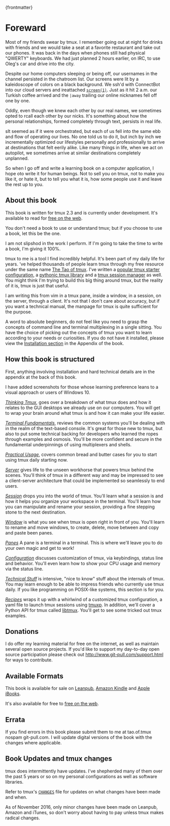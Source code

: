  
{frontmatter}

# Foreward 

Most of my friends swear by tmux. I remember going out at night
for drinks with friends and we would take a seat at a favorite restaurant and 
take out our phones. It was back in the days when phones still had
physical "QWERTY" keyboards.  We had just planned 2 hours earlier, on IRC, to use
Oleg's car and drive into the city.

Despite our home computers sleeping or being off, our usernames in the channel
persisted in the chatroom list. Our screens were lit by a kaleidoscope of colors
on a black background. We ssh'd with ConnectBot into our cloud servers and
ireattached [`screen(1)`](https://en.wikipedia.org/wiki/GNU_Screen). Just as it
hit 2 a.m. our Turkish coffee arrived and the `|away` trailing our online nicknames
fell off one by one.

Oddly, even though we knew each other by our real names, we sometimes opted to
rcall each other by our nicks. It's something about how the personal
relationships, formed completely through text, persists in real life.

sIt seemed as if it were orchestrated, but each of us fell into the same ebb and
flow of operating our lives. No one told us to do it, but inch by inch we
incrementally optimized our lifestyles personally and professionally to arrive
at destinations that felt eerily alike.  Like many things in life, when we act on 
autopilot, we sometimes arrive at similar destinations completely unplanned.

So when I go off and write a learning book on a computer application, I hope
oto write it for human beings. Not to sell you on tmux, not to make you like
it, or hate it, but to tell you what it is, how some people use it and leave 
the rest up to you.

## About this book

This book is written for tmux 2.3 and is currently under development. It's available to read for
[free on the web](https://leanpub.com/the-tao-of-tmux/read).

You don't need a book to use or understand tmux; but if you choose to use a book, let
this be the one.

I am not slipshod in the work I perform.  If I'm going to take the time to write a book, 
I'm giving it 100%.

tmux to me is a tool I find incredibly helpful. It's been part of my daily life for years.
've helped thousands of people learn tmux through my free resource under the same name
[The Tao of tmux](https://tmuxp.readthedocs.io/en/latest/about_tmux.html). I've
written a [popular tmux starter configuration](https://github.com/tony/tmux-config),
a [pythonic tmux library](https://github.com/tony/libtmux) and a
[tmux session manager](https://github.com/tony/tmuxp) as well. You might think I'm trying
to build this big thing around tmux, but the reality of it is, tmux is just that useful.

I am writing this from vim in a tmux pane, inside a window, in a session, on
the server, through a client.  It's not that I don't care about accuracy, but
if you want a technical manual, the manpage for tmux is quite sufficient for 
the purpose.

A word to absolute beginners, do not feel like you need to grasp the concepts
of command line and terminal multiplexing in a single sitting. You have the
choice of picking out the concepts of tmux you want to learn according to your
needs or curiosities. If you do not have it installed, please view the
[Installation section](#appendix-installation) in the Appendix of the book.

## How this book is structured

First, anything involving installation and hard technical details are in the
appendix at the back of this book. 

I have added screenshots for those whose learning preference leans to a visual 
approach or users of Windows 10.

[*Thinking Tmux*](#thinking-tmux), goes over a breakdown of what
tmux does and how it relates to the GUI desktops we already use on our
computers.  You will get to wrap your brain around what tmux is and how it can
make your life easier.

[*Terminal Fundamentals*](#terminal-fundamentals), reviews the common
systems you'll be dealing with in the realm of the text-based console. It's
great for those new to tmux, but also to put some technical backing for
developers who learned the ropes through examples and osmosis. You'll be more
confident and secure in the fundamental underpinnings of using multiplexers
and shells.

[*Practical Usage*](#practical-usage), covers common bread and
butter cases for you to start using tmux daily starting now.

[*Server*](#server) gives life to the unseen workhorse that powers tmux behind
the scenes. You'll think of tmux in a different way and may be impressed to see
a client-server architecture that could be implemented so seamlessly to end users.

[*Session*](#sessions) drops you into the world of tmux.  You'll learn what a session 
is and how it helps you organize your workspace in the terminal. You'll learn how you 
can manipulate and rename your session, providing a fine stepping stone to the next destination.

[*Window*](#windows) is what you see when tmux is open right in front
of you. You'll learn to rename and move windows, to create, delete, move between
and copy and paste been panes.

[*Panes*](#panes) A pane is a terminal in a terminal. This is where we'll leave you to
do your own magic and get to work!

[*Configuration*](#config) discusses customization of tmux, via keybindings,
status line and behavior. You'll even learn how to show your CPU usage and
memory via the status line.

[*Technical Stuff*](#technical-stuff) is intensive, "nice to know"
stuff about the internals of tmux. You may learn enough to be able to 
impress friends who currently use tmux daily. If you like programming on
POSIX-like systems, this section is for you.

[*Recipes*](#recipes) wraps it up with a whirlwind of a customized tmux
configuration, a yaml file to launch tmux sessions using
[tmuxp](https://github.com/tony/tmuxp). In addition, we'll cover a Python API
for tmux called [libtmux](https://github.com/tony/libtmux). You'll get to see
some tricked out tmux examples.

## Donations

I do offer my learning material for free on the internet, as well as maintain
several open source projects. If you'd like to support my day-to-day open
source participation please check out <http://www.git-pull.com/support.html>
for ways to contribute.

## Available Formats

This book is available for sale on [Leanpub](https://leanpub.com/the-tao-of-tmux), [Amazon Kindle](https://www.amazon.com/gp/product/B01MG342KU/ref=as_li_tl?ie=UTF8&camp=1789&creative=9325&creativeASIN=B01MG342KU&linkCode=as2&tag=gitpull-20&linkId=e6d3f08ad92bfea1cf62d735b6a90bdf) and [Apple iBooks](https://geo.itunes.apple.com/us/book/the-tao-of-tmux/id1168912720?mt=11&at=1001lrwP).

It's also available for free to [free on the web](https://leanpub.com/the-tao-of-tmux/read).

## Errata

If you find errors in this book please submit them to me at tao.of.tmux <AT>
nospam git-pull.com. I will update digital versions of the book with the 
changes where applicable.

## Book Updates and tmux changes

tmux does intermittently have updates. I've shepherded many of them over
the past 5 years or so on my personal configurations as well as software
libraries.

Refer to tmux's [`CHANGES`](https://github.com/tmux/tmux/blob/master/CHANGES)
file for updates on what changes have been  made and when.

As of November 2016, only minor changes have been made on Leanpub, Amazon and iTunes, 
so don't worry about having to pay unless tmux makes radical changes.
